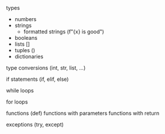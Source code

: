 types
- numbers
- strings
    - formatted strings (f"{x} is good")
- booleans
- lists []
- tuples ()
- dictionaries

type conversions (int, str, list, ...)

if statements (if, elif, else)

while loops

for loops

functions (def)
functions with parameters
functions with return

exceptions (try, except)